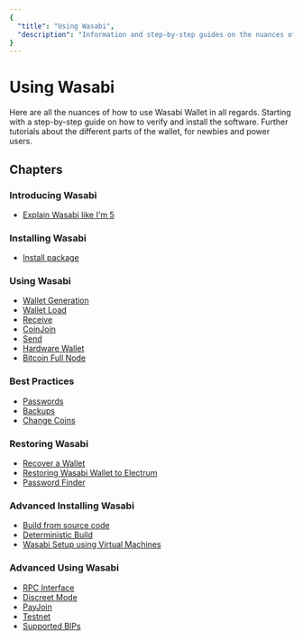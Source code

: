 ```yaml
---
{
  "title": "Using Wasabi",
  "description": "Information and step-by-step guides on the nuances of how to use Wasabi. This is the Wasabi documentation, an archive of knowledge about the open-source, non-custodial and privacy-focused Bitcoin wallet for desktop."
}
---
```


# Using Wasabi

Here are all the nuances of how to use Wasabi Wallet in all regards.
Starting with a step-by-step guide on how to verify and install the software.
Further tutorials about the different parts of the wallet, for newbies and power users.

## Chapters

### Introducing Wasabi
- [Explain Wasabi like I'm 5](/using-wasabi/ELI5.md)

### Installing Wasabi
- [Install package](/using-wasabi/InstallPackage.md)

### Using Wasabi
- [Wallet Generation](/using-wasabi/WalletGeneration.md)
- [Wallet Load](/using-wasabi/WalletLoad.md)
- [Receive](/using-wasabi/Receive.md)
- [CoinJoin](/using-wasabi/CoinJoin.md)
- [Send](/using-wasabi/Send.md)
- [Hardware Wallet](/using-wasabi/ColdWasabi.md)
- [Bitcoin Full Node](/using-wasabi/BitcoinFullNode.md)

### Best Practices
- [Passwords](/using-wasabi/PasswordBestPractices.md)
- [Backups](/using-wasabi/BackupBestPractices.md)
- [Change Coins](/using-wasabi/ChangeCoins.md)

### Restoring Wasabi
- [Recover a Wallet](/using-wasabi/WalletRecovery.md)
- [Restoring Wasabi Wallet to Electrum](/using-wasabi/RestoreElectrum.md)
- [Password Finder](/using-wasabi/PasswordFinder.md)

### Advanced Installing Wasabi
- [Build from source code](/using-wasabi/BuildSource.md)
- [Deterministic Build](/using-wasabi/DeterministicBuild.md)
- [Wasabi Setup using Virtual Machines](/using-wasabi/WasabiSetupVM.md)

### Advanced Using Wasabi
- [RPC Interface](/using-wasabi/RPC.md)
- [Discreet Mode](/using-wasabi/DiscreetMode.md)
- [PayJoin](/using-wasabi/PayJoin.md)
- [Testnet](/using-wasabi/Testnet.md)
- [Supported BIPs](/using-wasabi/BIPs.md)
